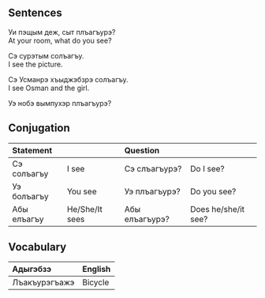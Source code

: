 ## Sentences

Уи пэщым деж, сыт плъагъурэ?  
At your room, what do you see?

Сэ сурэтым солъагъу.  
I see the picture.

Сэ Усманрэ хъыджэбзрэ солъагъу.  
I see Osman and the girl.

Уэ нобэ вымпухэр плъагъурэ?  

## Conjugation
| Statement   |                | Question       |                     |
| :---------- | :------------- | :------------- | :------------------ |
| Сэ солъагъу | I see          | Сэ слъагъурэ?  | Do I see?           |
| Уэ болъагъу | You see        | Уэ плъагъурэ?  | Do you see?         |
| Абы елъагъу | He/She/It sees | Абы елъагъурэ? | Does he/she/it see? |
## Vocabulary

| Адыгэбзэ      | English |
| :------------ | :------ |
| Лъакъурэгъажэ | Bicycle |
